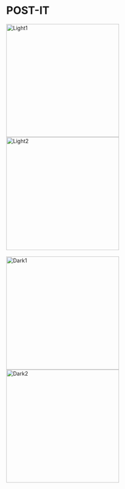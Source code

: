 # POST-IT
<p>
  <img src="https://github.com/prasidhgopalanchan/POST-IT/assets/92362239/a237ff9c-a6a3-4488-a7f2-0758a714fbf5" alt="Light1" width="300px">
  <img src="https://github.com/prasidhgopalanchan/POST-IT/assets/92362239/21b0d835-9c3f-4f04-b3dc-e4e134a019f1" alt="Light2" width="300px">
<br><br>
  <img src="https://github.com/prasidhgopalanchan/POST-IT/assets/92362239/c63faf6d-d0fd-49eb-b132-30c063eb3758" alt="Dark1" width="300px">
  <img src="https://github.com/prasidhgopalanchan/POST-IT/assets/92362239/f9b66cc4-39a9-4703-b215-1d1e8b43ffe1" alt="Dark2" width="300px">
</p>

